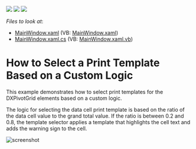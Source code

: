 <!-- default badges list -->
![](https://img.shields.io/endpoint?url=https://codecentral.devexpress.com/api/v1/VersionRange/128578938/22.2.2%2B)
[![](https://img.shields.io/badge/Open_in_DevExpress_Support_Center-FF7200?style=flat-square&logo=DevExpress&logoColor=white)](https://supportcenter.devexpress.com/ticket/details/E2369)
[![](https://img.shields.io/badge/📖_How_to_use_DevExpress_Examples-e9f6fc?style=flat-square)](https://docs.devexpress.com/GeneralInformation/403183)
<!-- default badges end -->
<!-- default file list -->
*Files to look at*:

* [MainWindow.xaml](./CS/DXPivotGrid_SelectingPrintTemplate/MainWindow.xaml) (VB: [MainWindow.xaml](./VB/DXPivotGrid_SelectingPrintTemplate/MainWindow.xaml))
* [MainWindow.xaml.cs](./CS/DXPivotGrid_SelectingPrintTemplate/MainWindow.xaml.cs) (VB: [MainWindow.xaml.vb](./VB/DXPivotGrid_SelectingPrintTemplate/MainWindow.xaml.vb))
<!-- default file list end -->
# How to Select a Print Template Based on a Custom Logic


This example demonstrates how to select print templates for the DXPivotGrid elements based on a custom logic.

The logic for selecting the data cell print template is based on the ratio of the data cell value to the grand total value. If the ratio is between 0.2 and 0.8, the template selector applies a template that highlights the cell text and adds the warning sign to the cell.


![screenshot](images/screenshot.png)

